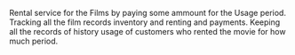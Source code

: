 Rental service for the Films by paying some ammount for the Usage period.
Tracking all the film records inventory and renting and payments.
Keeping all the records of history usage of customers who rented the movie for how much period.
